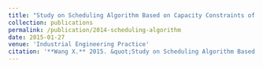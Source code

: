 ```yaml
---
title: "Study on Scheduling Algorithm Based on Capacity Constraints of Maintenance Plan"
collection: publications
permalink: /publication/2014-scheduling-algorithm
date: 2015-01-27
venue: 'Industrial Engineering Practice'
citation: '**Wang X.** 2015. &quot;Study on Scheduling Algorithm Based on Capacity Constraints of Maintenance Plan.&quot; <i>Industrial Engineering Practice</i> ISSN 2304-5337.'
---
```

